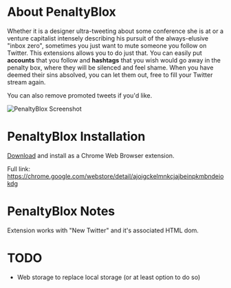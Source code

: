 # About PenaltyBlox

Whether it is a designer ultra-tweeting about some conference she is at or a venture capitalist intensely describing his pursuit of the always-elusive "inbox zero", sometimes you just want to mute someone you follow on Twitter. 
This extensions allows you to do just that. You can easily put **accounts** that you follow and **hashtags** that you wish would go away in the penalty box, where they will be silenced and feel shame. 
When you have deemed their sins absolved, you can let them out, free to fill your Twitter stream again.

You can also remove promoted tweets if you'd like.

![PenaltyBlox Screenshot](https://lh6.googleusercontent.com/-5ysel306nHc/Tx-3LYvlPTI/AAAAAAAAAfE/InYoZdx7OZ8/s640/Screen%252520Shot%2525202012-01-25%252520at%2525202.00.54%252520AM.png)

# PenaltyBlox Installation

[Download](https://chrome.google.com/webstore/detail/ajoigckelmnkcjajbeinpkmbndeiokdg "Google Web Store") and install as a Chrome Web Browser extension.

Full link: <a title="Google Web Store" href="https://chrome.google.com/webstore/detail/ajoigckelmnkcjajbeinpkmbndeiokdg">https://chrome.google.com/webstore/detail/ajoigckelmnkcjajbeinpkmbndeiokdg</a>

# PenaltyBlox Notes
Extension works with "New Twitter" and it's associated HTML dom.

# TODO
- Web storage to replace local storage (or at least option to do so)
